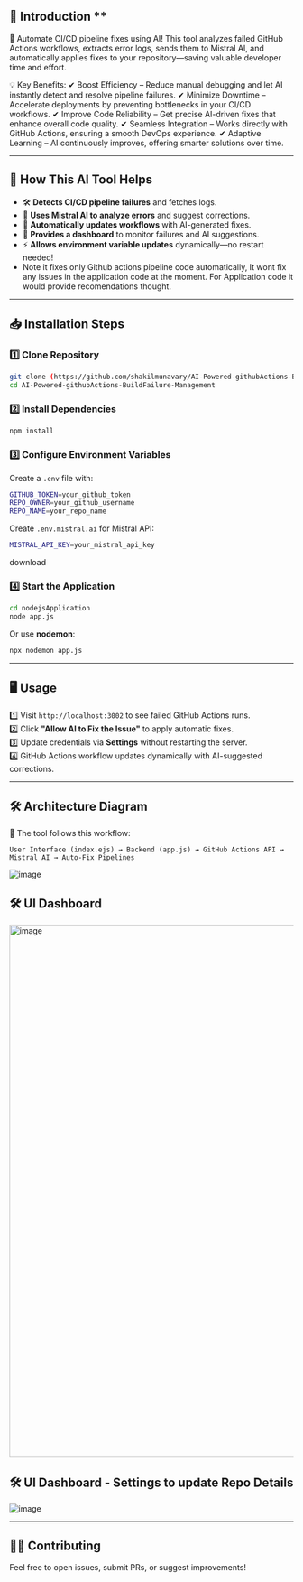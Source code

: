 
## 🔹 Introduction **
🚀 Automate CI/CD pipeline fixes using AI! This tool analyzes failed GitHub Actions workflows, extracts error logs, sends them to Mistral AI, and automatically applies fixes to your repository—saving valuable developer time and effort.

💡 Key Benefits: ✔ Boost Efficiency – Reduce manual debugging and let AI instantly detect and resolve pipeline failures. ✔ Minimize Downtime – Accelerate deployments by preventing bottlenecks in your CI/CD workflows. ✔ Improve Code Reliability – Get precise AI-driven fixes that enhance overall code quality. ✔ Seamless Integration – Works directly with GitHub Actions, ensuring a smooth DevOps experience. ✔ Adaptive Learning – AI continuously improves, offering smarter solutions over time.

---

## **🔹 How This AI Tool Helps**
- 🛠 **Detects CI/CD pipeline failures** and fetches logs.
- 🤖 **Uses Mistral AI to analyze errors** and suggest corrections.
- 🔄 **Automatically updates workflows** with AI-generated fixes.
- 🔧 **Provides a dashboard** to monitor failures and AI suggestions.
- ⚡ **Allows environment variable updates** dynamically—no restart needed!
- Note it fixes only Github actions pipeline code automatically, It wont fix any issues in the application code at the moment. For Application code it would provide recomendations thought.

---

## **📥 Installation Steps**
### **1️⃣ Clone Repository**
```bash
git clone (https://github.com/shakilmunavary/AI-Powered-githubActions-BuildFailure-Management.git)
cd AI-Powered-githubActions-BuildFailure-Management
```

### **2️⃣ Install Dependencies**
```bash
npm install
```

### **3️⃣ Configure Environment Variables**
Create a `.env` file with:
```bash
GITHUB_TOKEN=your_github_token
REPO_OWNER=your_github_username
REPO_NAME=your_repo_name
```
Create `.env.mistral.ai` for Mistral API:
```bash
MISTRAL_API_KEY=your_mistral_api_key
```
download 

### **4️⃣ Start the Application**
```bash
cd nodejsApplication
node app.js
```
Or use **nodemon**:
```bash
npx nodemon app.js
```

---

## **🖥️ Usage**
1️⃣ Visit `http://localhost:3002` to see failed GitHub Actions runs.  
2️⃣ Click **"Allow AI to Fix the Issue"** to apply automatic fixes.  
3️⃣ Update credentials via **Settings** without restarting the server.  
4️⃣ GitHub Actions workflow updates dynamically with AI-suggested corrections.

---

## **🛠 Architecture Diagram**
📌 The tool follows this workflow:
```
User Interface (index.ejs) → Backend (app.js) → GitHub Actions API → Mistral AI → Auto-Fix Pipelines
```
![image](https://github.com/user-attachments/assets/df498d54-994c-4e30-92cb-6267aeb4b976)


## **🛠 UI Dashboard**
<img width="944" alt="image" src="https://github.com/user-attachments/assets/2482537a-6e60-4238-a28f-43f195d711d6" />

## **🛠 UI Dashboard - Settings to update Repo Details**
![image](https://github.com/user-attachments/assets/cc71e18e-c61a-4d28-9fd1-940db64c300d)

---


## **👨‍💻 Contributing**
Feel free to open issues, submit PRs, or suggest improvements!


